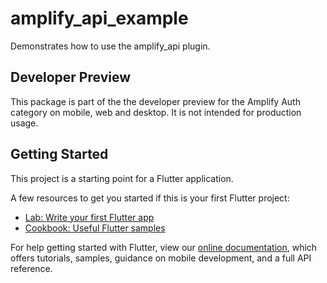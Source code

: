 # amplify_api_example

Demonstrates how to use the amplify_api plugin.

## Developer Preview

This package is part of the the developer preview for the Amplify Auth category on mobile, web and desktop. It is not intended for production usage. 

## Getting Started

This project is a starting point for a Flutter application.

A few resources to get you started if this is your first Flutter project:

- [Lab: Write your first Flutter app](https://flutter.dev/docs/get-started/codelab)
- [Cookbook: Useful Flutter samples](https://flutter.dev/docs/cookbook)

For help getting started with Flutter, view our
[online documentation](https://flutter.dev/docs), which offers tutorials,
samples, guidance on mobile development, and a full API reference.
